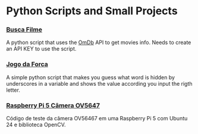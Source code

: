 # Python Scripts and Small Projects

### [Busca Filme](/busca_filme)
A python script that uses the [OmDb](http://www.omdbapi.com/) API to get movies info. Needs to create an API KEY to use the script.

### [Jogo da Forca](/jogo_forca)
A simple python script that makes you guess what word is hidden by underscores in a variable and shows the value according you input the rigth letter.

### [Raspberry Pi 5 Câmera OV5647](/rpi5_camera)
Código de teste da câmera OV56467 em uma Raspberry Pi 5 com Ubuntu 24 e biblioteca OpenCV.